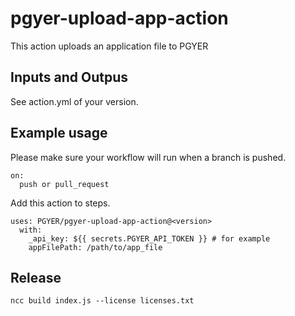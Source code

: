 # pgyer-upload-app-action

This action uploads an application file to PGYER

## Inputs and Outpus

See action.yml of your version.

## Example usage

Please make sure your workflow will run when a branch is pushed.

    on:
      push or pull_request

Add this action to steps.

    uses: PGYER/pgyer-upload-app-action@<version>
      with:
        _api_key: ${{ secrets.PGYER_API_TOKEN }} # for example
        appFilePath: /path/to/app_file
        
## Release        

    ncc build index.js --license licenses.txt
